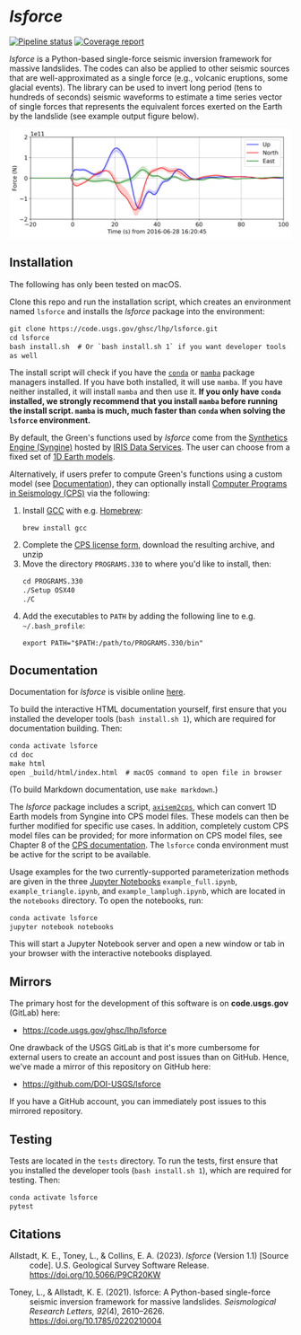 *lsforce*
=========

[![Pipeline status](https://code.usgs.gov/ghsc/lhp/lsforce/badges/main/pipeline.svg)](https://code.usgs.gov/ghsc/lhp/lsforce/pipelines/latest) [![Coverage report](https://code.usgs.gov/ghsc/lhp/lsforce/badges/main/coverage.svg)](https://code.usgs.gov/ghsc/lhp/lsforce/-/jobs)

*lsforce* is a Python-based single-force seismic inversion framework for massive
landslides. The codes can also be applied to other seismic sources that are
well-approximated as a single force (e.g., volcanic eruptions, some glacial events). The
library can be used to invert long period (tens to hundreds of seconds) seismic
waveforms to estimate a time series vector of single forces that represents the
equivalent forces exerted on the Earth by the landslide (see example output figure
below).

<!--
The below example force-time function is created using the following code (run directly
after the inversion step in notebooks/example_lamplugh.ipynb)

import matplotlib.pyplot as plt
plt.rcParams.update({'font.size': 14})
fig = force_full.plot_forces(xlim=(-20, 100));
LIM = 2e11
fig.axes[0].set_ylim(-LIM, LIM)
fig.savefig(
    '../example_force_history_NEW.png',
    bbox_inches='tight',
    transparent=True,
    dpi=300,
)
-->
![Example force-time function output by lsforce](example_force_history.png)

Installation
------------

The following has only been tested on macOS.

Clone this repo and run the installation script, which creates an environment named
`lsforce` and installs the _lsforce_ package into the environment:
```shell
git clone https://code.usgs.gov/ghsc/lhp/lsforce.git
cd lsforce
bash install.sh  # Or `bash install.sh 1` if you want developer tools as well
```
The install script will check if you have the
[`conda`](https://docs.conda.io/en/latest/) or
[`mamba`](https://mamba.readthedocs.io/en/latest/) package managers installed. If you
have both installed, it will use `mamba`. If you have neither installed, it will install
`mamba` and then use it. **If you only have `conda` installed, we strongly recommend
that you install `mamba` before running the install script. `mamba` is much, much faster
than `conda` when solving the `lsforce` environment.**

By default, the Green's functions used by *lsforce* come from the
[Synthetics Engine (Syngine)](https://ds.iris.edu/ds/products/syngine/) hosted by
[IRIS Data Services](https://ds.iris.edu/ds/products/). The user can choose from a fixed
set of [1D Earth models](https://ds.iris.edu/ds/products/syngine/#earth).

Alternatively, if users prefer to compute Green's functions using a custom model (see
[Documentation](#documentation)), they can optionally install
[Computer Programs in Seismology (CPS)](http://www.eas.slu.edu/eqc/eqccps.html) via the
following:

   1. Install [GCC](https://gcc.gnu.org/) with e.g. [Homebrew](https://brew.sh/):
      ```shell
      brew install gcc
      ```
   2. Complete the
      [CPS license form](http://www.eas.slu.edu/eqc/eqc_cps/CPS/cpslisc.html), download
      the resulting archive, and unzip
   3. Move the directory `PROGRAMS.330` to where you'd like to install, then:
      ```shell
      cd PROGRAMS.330
      ./Setup OSX40
      ./C
      ```
   4. Add the executables to `PATH` by adding the following line to e.g.
      `~/.bash_profile`:
      ```shell
      export PATH="$PATH:/path/to/PROGRAMS.330/bin"
      ```

Documentation
-------------

Documentation for *lsforce* is visible online
[here](https://ghsc.code-pages.usgs.gov/lhp/lsforce).

To build the interactive HTML documentation yourself, first ensure that you installed
the developer tools (`bash install.sh 1`), which are required for documentation
building. Then:
```shell
conda activate lsforce
cd doc
make html
open _build/html/index.html  # macOS command to open file in browser
```
(To build Markdown documentation, use `make markdown`.)

The *lsforce* package includes a script,
[`axisem2cps`](bin/axisem2cps),
which can convert 1D Earth models from Syngine into CPS model files. These models can
then be further modified for specific use cases. In addition, completely custom CPS
model files can be provided; for more information on CPS model files, see Chapter 8 of the
[CPS documentation](http://www.eas.slu.edu/eqc/eqc_cps/CPS/CPS330/cps330o.pdf). The
`lsforce` conda environment must be active for the script to be available.

Usage examples for the two currently-supported parameterization methods are given in the
three [Jupyter Notebooks](https://jupyter.org/) `example_full.ipynb`,
`example_triangle.ipynb`, and `example_lamplugh.ipynb`, which are located in the
`notebooks` directory. To open the notebooks, run:
```shell
conda activate lsforce
jupyter notebook notebooks
```
This will start a Jupyter Notebook server and open a new window or tab in your browser
with the interactive notebooks displayed.

Mirrors
-------

The primary host for the development of this software is on **code.usgs.gov** (GitLab) here:

- https://code.usgs.gov/ghsc/lhp/lsforce

One drawback of the USGS GitLab is that it's more cumbersome for external users to create an
account and post issues than on GitHub. Hence, we've made a mirror of this repository on GitHub
here:

- https://github.com/DOI-USGS/lsforce

If you have a GitHub account, you can immediately post issues to this mirrored repository.

Testing
-------

Tests are located in the `tests` directory. To run the tests, first ensure that you
installed the developer tools (`bash install.sh 1`), which are required for testing.
Then:
```shell
conda activate lsforce
pytest
```

Citations
---------

<p style="text-indent:-36px; padding-left:36px;">
Allstadt, K. E., Toney, L., & Collins, E. A. (2023). <i>lsforce</i> (Version 1.1) [Source code]. U.S.
Geological Survey Software Release.
<a href="https://doi.org/10.5066/P9CR20KW">https://doi.org/10.5066/P9CR20KW</a>
</p>

<p style="text-indent:-36px; padding-left:36px;">
Toney, L., & Allstadt, K. E. (2021). lsforce: A Python-based single-force seismic
inversion framework for massive landslides. <i>Seismological Research Letters,
92</i>(4), 2610–2626.
<a href="https://doi.org/10.1785/0220210004">https://doi.org/10.1785/0220210004</a>
</p>
